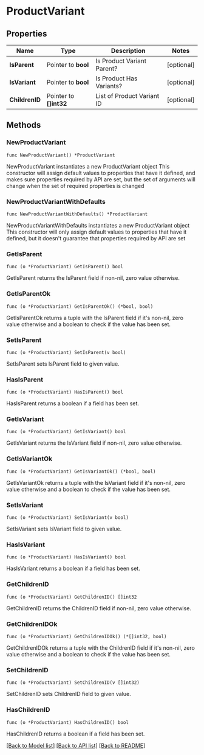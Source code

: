 # ProductVariant

## Properties

Name | Type | Description | Notes
------------ | ------------- | ------------- | -------------
**IsParent** | Pointer to **bool** | Is Product Variant Parent? | [optional] 
**IsVariant** | Pointer to **bool** | Is Product Has Variants? | [optional] 
**ChildrenID** | Pointer to **[]int32** | List of Product Variant ID | [optional] 

## Methods

### NewProductVariant

`func NewProductVariant() *ProductVariant`

NewProductVariant instantiates a new ProductVariant object
This constructor will assign default values to properties that have it defined,
and makes sure properties required by API are set, but the set of arguments
will change when the set of required properties is changed

### NewProductVariantWithDefaults

`func NewProductVariantWithDefaults() *ProductVariant`

NewProductVariantWithDefaults instantiates a new ProductVariant object
This constructor will only assign default values to properties that have it defined,
but it doesn't guarantee that properties required by API are set

### GetIsParent

`func (o *ProductVariant) GetIsParent() bool`

GetIsParent returns the IsParent field if non-nil, zero value otherwise.

### GetIsParentOk

`func (o *ProductVariant) GetIsParentOk() (*bool, bool)`

GetIsParentOk returns a tuple with the IsParent field if it's non-nil, zero value otherwise
and a boolean to check if the value has been set.

### SetIsParent

`func (o *ProductVariant) SetIsParent(v bool)`

SetIsParent sets IsParent field to given value.

### HasIsParent

`func (o *ProductVariant) HasIsParent() bool`

HasIsParent returns a boolean if a field has been set.

### GetIsVariant

`func (o *ProductVariant) GetIsVariant() bool`

GetIsVariant returns the IsVariant field if non-nil, zero value otherwise.

### GetIsVariantOk

`func (o *ProductVariant) GetIsVariantOk() (*bool, bool)`

GetIsVariantOk returns a tuple with the IsVariant field if it's non-nil, zero value otherwise
and a boolean to check if the value has been set.

### SetIsVariant

`func (o *ProductVariant) SetIsVariant(v bool)`

SetIsVariant sets IsVariant field to given value.

### HasIsVariant

`func (o *ProductVariant) HasIsVariant() bool`

HasIsVariant returns a boolean if a field has been set.

### GetChildrenID

`func (o *ProductVariant) GetChildrenID() []int32`

GetChildrenID returns the ChildrenID field if non-nil, zero value otherwise.

### GetChildrenIDOk

`func (o *ProductVariant) GetChildrenIDOk() (*[]int32, bool)`

GetChildrenIDOk returns a tuple with the ChildrenID field if it's non-nil, zero value otherwise
and a boolean to check if the value has been set.

### SetChildrenID

`func (o *ProductVariant) SetChildrenID(v []int32)`

SetChildrenID sets ChildrenID field to given value.

### HasChildrenID

`func (o *ProductVariant) HasChildrenID() bool`

HasChildrenID returns a boolean if a field has been set.


[[Back to Model list]](../README.md#documentation-for-models) [[Back to API list]](../README.md#documentation-for-api-endpoints) [[Back to README]](../README.md)


